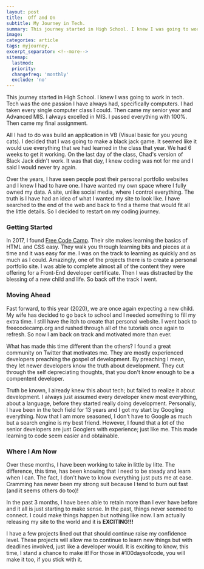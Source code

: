 ```yaml
---
layout: post
title:  Off and On
subtitle: My Journey in Tech.
summary: This journey started in High School. I knew I was going to work in tech. Tech was the one passion I have always had, specifically computers. I had taken every single computer class I could. Then came my senior year and Advanced MIS. I always excelled in MIS. I passed everything with 100%. Then came my final assignment.
image: 
categories: article
tags: myjourney, 
excerpt_separator: <!--more-->
sitemap:
  lastmod: 
  priority: 
  changefreq: 'monthly'
  exclude: 'no'
---
```

This journey started in High School. I knew I was going to work in tech. Tech was the one passion I have always had, specifically computers. I had taken every single computer class I could. Then came my senior year and Advanced MIS. I always excelled in MIS. I passed everything with 100%. Then came my final assignment.

All I had to do was build an application in VB (Visual basic for you young cats). I decided that I was going to make a black jack game. It seemed like it would use everything that we had learned in the class that year. We had 6 weeks to get it working. On the last day of the class, Chad's version of Black Jack didn't work. It was that day, I knew coding was not for me and I said I would never try again.

Over the years, I have seen people post their personal portfolio websites and I knew I had to have one. I have wanted my own space where I fully owned my data. A site, unlike social media, where I control everything. The truth is I have had an idea of what I wanted my site to look like. I have searched to the end of the web and back to find a theme that would fit all the little details. So I decided to restart on my coding journey. 

### Getting Started
In 2017, I found [Free Code Camp](https://freecodecamp.org). Their site makes learning the basics of HTML and CSS easy. They walk you through learning bits and pieces at a time and it was easy for me. I was on the track to learning as quickly and as much as I could. Amazingly, one of the projects there is to create a personal portfolio site. I  was able to complete almost all of the content they were offering for a Front-End developer certificate. Then I was distracted by the blessing of a new child and life. So back off the track I went.

### Moving Ahead
Fast forward, to this year (2020), we are once again expecting a new child. My wife has decided to go back to school and I needed something to fill my extra time. I still have the itch to create that personal website. I went back to freecodecamp.org and rushed through all of the tutorials once again to refresh. So now I am back on track and motivated more than ever. 

What has made this time different than the others? I  found a great community on Twitter that motivates me. They are mostly experienced developers preaching the gospel of development. By preaching I mean, they let newer developers know the truth about development. They cut through the self depreciating thoughts, that you don't know enough to be a compentent developer.

Truth be known, I already knew this about tech; but failed to realize it about development. I always just assumed every developer knew most everything, about a language, before they started really doing development. Personally, I have been in the tech field for 13 years and I got my start by Googling everything. Now that I am more seasoned, I don't have to Google as much but a search engine is my best friend. However, I found that a lot of the senior developers are just Googlers with experience; just like me. This made learning to code seem easier and obtainable.

### Where I Am Now
Over these months, I have been working to take in little by litte. The difference, this time, has been knowing that I need to be steady and learn when I can. The fact, I don't have to know everything just puts me at ease. Cramming has never been my strong suit because I tend to burn out fast (and it seems others do too)!

In the past 3 months, I have been able to retain more than I ever have before and it all is just starting to make sense. In the past, things never seemed to connect. I could make things happen but nothing like now. I am actually releasing my site to the world and it is **EXCITING!!!**

I have a few projects lined out that should continue raise my confidence level. These projects will allow me to continue to learn new things but with deadlines involved, just like a developer would. It is exciting to know, this time, I stand a chance to make it! For those in #100daysofcode, you will make it too, if you stick with it.
